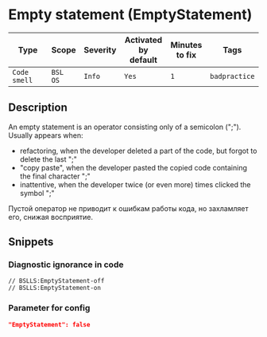 # Empty statement (EmptyStatement)

Type | Scope | Severity | Activated<br>by default | Minutes<br>to fix | Tags
--- | --- | --- | --- | --- | ---
`Code smell` | `BSL`<br>`OS` | `Info` | `Yes` | `1` | `badpractice`

<!-- Блоки выше заполняются автоматически, не трогать -->

## Description

An empty statement is an operator consisting only of a semicolon (";"). Usually appears when:

- refactoring, when the developer deleted a part of the code, but forgot to delete the last ";"
- "copy paste", when the developer pasted the copied code containing the final character ";"
- inattentive, when the developer twice (or even more) times clicked the symbol ";"

Пустой оператор не приводит к ошибкам работы кода, но захламляет его, снижая восприятие.

## Snippets

<!-- Блоки ниже заполняются автоматически, не трогать -->

### Diagnostic ignorance in code

```bsl
// BSLLS:EmptyStatement-off
// BSLLS:EmptyStatement-on
```

### Parameter for config

```json
"EmptyStatement": false
```
